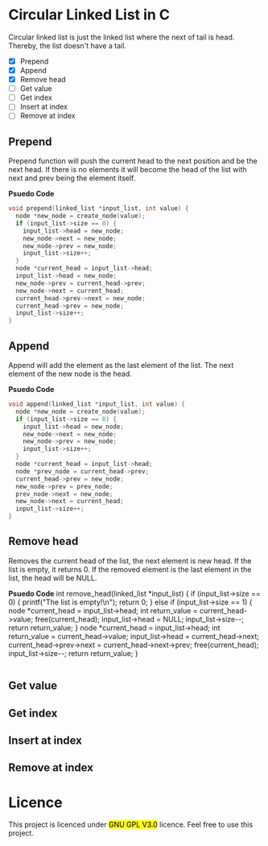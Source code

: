 # Circular Linked List in C
Circular linked list is just the linked list where the next of tail is head. Thereby, the list doesn't have a tail.
- [x] Prepend
- [x] Append
- [x] Remove head
- [ ] Get value
- [ ] Get index
- [ ] Insert at index
- [ ] Remove at index
## Prepend
Prepend function will push the current head to the next position and be the next head. If there is no elements it will become the head of the list with next and prev
being the element itself.

__Psuedo Code__
```c
void prepend(linked_list *input_list, int value) {
  node *new_node = create_node(value);
  if (input_list->size == 0) {
    input_list->head = new_node;
    new_node->next = new_node;
    new_node->prev = new_node;
    input_list->size++;
  }
  node *current_head = input_list->head;
  input_list->head = new_node;
  new_node->prev = current_head->prev;
  new_node->next = current_head;
  current_head->prev->next = new_node;
  current_head->prev = new_node;
  input_list->size++;
}
```
## Append
Append will add the element as the last element of the list. The next element of the new node is the head.

__Psuedo Code__
```c
void append(linked_list *input_list, int value) {
  node *new_node = create_node(value);
  if (input_list->size == 0) {
    input_list->head = new_node;
    new_node->next = new_node;
    new_node->prev = new_node;
    input_list->size++;
  }
  node *current_head = input_list->head;
  node *prev_node = current_head->prev;
  current_head->prev = new_node;
  new_node->prev = prev_node;
  prev_node->next = new_node;
  new_node->next = current_head;
  input_list->size++;
}
```
## Remove head
Removes the current head of the list, the next element is new head. If the list is empty, it returns 0. If the removed element is the last element in the list, the head will
be NULL.

__Psuedo Code__
int remove_head(linked_list *input_list) {
  if (input_list->size == 0) {
    printf("The list is empty!\n");
    return 0;
  } else if (input_list->size == 1) {
    node *current_head = input_list->head;
    int return_value = current_head->value;
    free(current_head);
    input_list->head = NULL;
    input_list->size--;
    return return_value;
  }
  node *current_head = input_list->head;
  int return_value = current_head->value;
  input_list->head = current_head->next;
  current_head->prev->next = current_head->next->prev;
  free(current_head);
  input_list->size--;
  return return_value;
}
```c
```
## Get value
## Get index
## Insert at index
## Remove at index
# Licence
This project is licenced under <mark>GNU GPL V3.0</mark> licence. Feel free to use this project.
